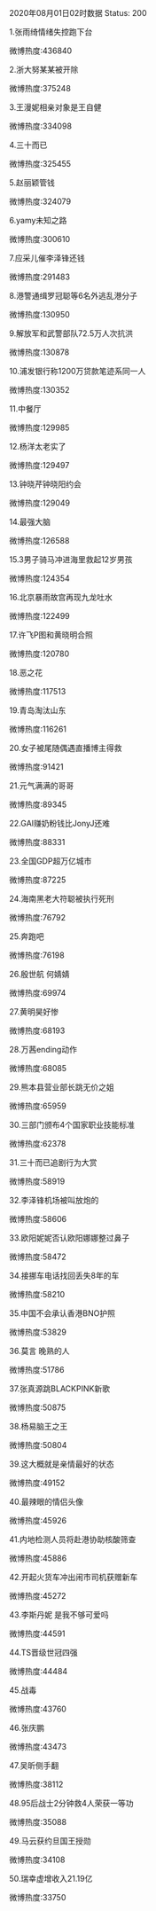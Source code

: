 2020年08月01日02时数据
Status: 200

1.张雨绮情绪失控跑下台

微博热度:436840

2.浙大努某某被开除

微博热度:375248

3.王漫妮相亲对象是王自健

微博热度:334098

4.三十而已

微博热度:325455

5.赵丽颖管钱

微博热度:324079

6.yamy未知之路

微博热度:300610

7.应采儿催李泽锋还钱

微博热度:291483

8.港警通缉罗冠聪等6名外逃乱港分子

微博热度:130950

9.解放军和武警部队72.5万人次抗洪

微博热度:130878

10.浦发银行称1200万贷款笔迹系同一人

微博热度:130352

11.中餐厅

微博热度:129985

12.杨洋太老实了

微博热度:129497

13.钟晓芹钟晓阳约会

微博热度:129049

14.最强大脑

微博热度:126588

15.3男子骑马冲进海里救起12岁男孩

微博热度:124354

16.北京暴雨故宫再现九龙吐水

微博热度:122499

17.许飞P图和黄晓明合照

微博热度:120780

18.恶之花

微博热度:117513

19.青岛淘汰山东

微博热度:116261

20.女子被尾随偶遇直播博主得救

微博热度:91421

21.元气满满的哥哥

微博热度:89345

22.GAI赚奶粉钱比JonyJ还难

微博热度:88331

23.全国GDP超万亿城市

微博热度:87225

24.海南黑老大符聪被执行死刑

微博热度:76792

25.奔跑吧

微博热度:76198

26.殷世航 何婧婧

微博热度:69974

27.黄明昊好惨

微博热度:68193

28.万茜ending动作

微博热度:68085

29.熊本县营业部长跳无价之姐

微博热度:65959

30.三部门颁布4个国家职业技能标准

微博热度:62378

31.三十而已追剧行为大赏

微博热度:58919

32.李泽锋机场被叫放炮的

微博热度:58606

33.欧阳妮妮否认欧阳娜娜整过鼻子

微博热度:58472

34.接挪车电话找回丢失8年的车

微博热度:58210

35.中国不会承认香港BNO护照

微博热度:53829

36.莫言 晚熟的人

微博热度:51786

37.张真源跳BLACKPINK新歌

微博热度:50875

38.杨易脑王之王

微博热度:50804

39.这大概就是亲情最好的状态

微博热度:49152

40.最辣眼的情侣头像

微博热度:45926

41.内地检测人员将赴港协助核酸筛查

微博热度:45886

42.开起火货车冲出闹市司机获赠新车

微博热度:45272

43.李斯丹妮 是我不够可爱吗

微博热度:44591

44.TS晋级世冠四强

微博热度:44484

45.战毒

微博热度:43760

46.张庆鹏

微博热度:43473

47.吴昕侧手翻

微博热度:38112

48.95后战士2分钟救4人荣获一等功

微博热度:35088

49.马云获约旦国王授勋

微博热度:34108

50.瑞幸虚增收入21.19亿

微博热度:33750

